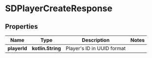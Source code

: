 
# SDPlayerCreateResponse

## Properties
Name | Type | Description | Notes
------------ | ------------- | ------------- | -------------
**playerId** | **kotlin.String** | Player&#39;s ID in UUID format | 



